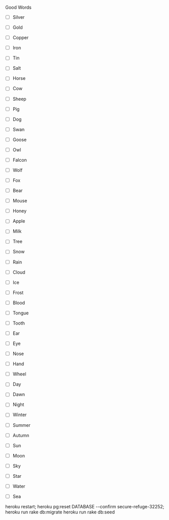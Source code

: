 Good Words

- [ ] Silver
- [ ] Gold
- [ ] Copper
- [ ] Iron
- [ ] Tin

- [ ] Salt

- [ ] Horse
- [ ] Cow
- [ ] Sheep
- [ ] Pig
- [ ] Dog

- [ ] Swan
- [ ] Goose
- [ ] Owl
- [ ] Falcon

- [ ] Wolf
- [ ] Fox
- [ ] Bear
- [ ] Mouse

- [ ] Honey
- [ ] Apple
- [ ] Milk

- [ ] Tree

- [ ] Snow
- [ ] Rain
- [ ] Cloud
- [ ] Ice
- [ ] Frost

- [ ] Blood
- [ ] Tongue
- [ ] Tooth
- [ ] Ear
- [ ] Eye
- [ ] Nose
- [ ] Hand

- [ ] Wheel

- [ ] Day
- [ ] Dawn
- [ ] Night

- [ ] Winter
- [ ] Summer
- [ ] Autumn

- [ ] Sun
- [ ] Moon
- [ ] Sky
- [ ] Star

- [ ] Water
- [ ] Sea

heroku restart; heroku pg:reset DATABASE --confirm secure-refuge-32252; heroku run rake db:migrate
heroku run rake db:seed
